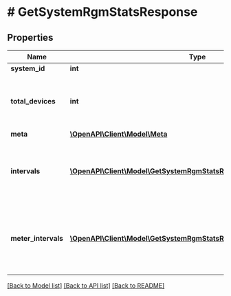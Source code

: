 # # GetSystemRgmStatsResponse

## Properties

Name | Type | Description | Notes
------------ | ------------- | ------------- | -------------
**system_id** | **int** | System ID. | [optional]
**total_devices** | **int** | Number of active revenue-grade meters for this system. | [optional]
**meta** | [**\OpenAPI\Client\Model\Meta**](Meta.md) |  | [optional]
**intervals** | [**\OpenAPI\Client\Model\GetSystemRgmStatsResponseIntervalsInner[]**](GetSystemRgmStatsResponseIntervalsInner.md) | A list of intervals between the requested start and end times. | [optional]
**meter_intervals** | [**\OpenAPI\Client\Model\GetSystemRgmStatsResponseMeterIntervalsInner[]**](GetSystemRgmStatsResponseMeterIntervalsInner.md) | A list of intervals of a meter between the requested start and end times. | [optional]

[[Back to Model list]](../../README.md#models) [[Back to API list]](../../README.md#endpoints) [[Back to README]](../../README.md)
